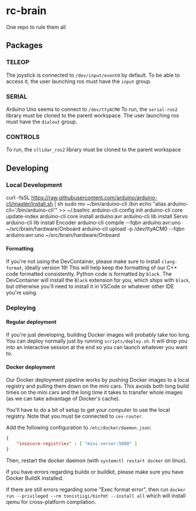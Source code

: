 # rc-brain
One repo to rule them all

## Packages

### TELEOP
The joystick is connected to `/dev/input/event0` by default. To be able to access it, the user launching ros must have the `input` group.

### SERIAL
Arduino Uno seems to connect to `/dev/ttyACM0`
To run, the `serial-ros2` library must be cloned to the parent workspace.
The user launching ros must have the `dialout` group.

### CONTROLS
To run, the `sllidar_ros2` library must be cloned to the parent workspace

## Developing

### Local Development
curl -fsSL https://raw.githubusercontent.com/arduino/arduino-cli/master/install.sh | sh
sudo mv ~/bin/arduino-cli /bin
echo "alias arduino-cli='/bin/arduino-cli'" >> ~/.bashrc
arduino-cli config init
arduino-cli core update-index
arduino-cli core install arduino:avr
arduino-cli lib install Servo
arduino-cli lib install Encoder
arduino-cli compile --fqbn arduino:avr:uno ~/src/brain/hardware/Onboard
arduino-cli upload -p /dev/ttyACM0 --fqbn arduino:avr:uno ~/src/brain/hardware/Onboard

#### Formatting
If you're not using the DevContainer, please make sure to install `clang-format`, ideally version 19! This will help keep the formatting of our C++ code formatted consistently. Python code is formatted by `black`. The DevContainer will install the `Black` extension for you, which ships with `black`, but otherwise you'll need to install it in VSCode or whatever other IDE you're using.

### Deploying

#### Regular deployment
If you're just developing, building Docker images will probably take too long. You can deploy normally just by running `scripts/deploy.sh`. It will drop you into an interactive session at the end so you can launch whatever you want to.

#### Docker deployment
Our Docker deployment pipeline works by pushing Docker images to a local registry and pulling them down on the mini cars. This avoids both long build times on the mini cars and the long time it takes to transfer whole images (as we can take advantage of Docker's cache).

You'll have to do a bit of setup to get your computer to use the local registry. Note that you must be connected to `cev-router`.

Add the following configuration to `/etc/docker/daemon.json`:
```json
{
    "insecure-registries" : [ "mini-server:5000" ]
}
```

Then, restart the docker daemon (with `systemctl restart docker` on linux).

If you have errors regarding buildx or buildkit, please make sure you have Docker BuildX installed.

If there are still errors regarding some "Exec format error", then run
`docker run --privileged --rm tonistiigi/binfmt --install all`
which will install qemu for cross-platform compilation.
